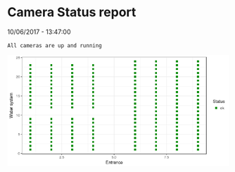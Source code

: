 Camera Status report
================
10/06/2017 - 13:47:00

    All cameras are up and running

![](camreport_files/figure-markdown_github/unnamed-chunk-2-1.png)
